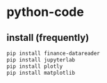 # python-code

## install (frequently)

```bash
pip install finance-datareader
pip install jupyterlab
pip install plotly
pip install matplotlib
```